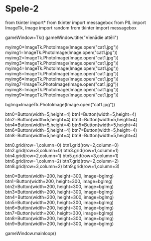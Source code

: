 # Spele-2
from tkinter import*
from tkinter import messagebox 
from PIL import ImageTk, Image
import random
from tkinter import messagebox

gameWindow=Tk()
gameWindow.title("Vienādie attēli")


myimg0=ImageTk.PhotoImage(Image.open("cat1.jpg"))
myimg1=ImageTk.PhotoImage(Image.open("cat1.jpg"))
myimg2=ImageTk.PhotoImage(Image.open("cat1.jpg"))
myimg3=ImageTk.PhotoImage(Image.open("cat1.jpg"))
myimg4=ImageTk.PhotoImage(Image.open("cat1.jpg"))
myimg5=ImageTk.PhotoImage(Image.open("cat1.jpg"))
myimg6=ImageTk.PhotoImage(Image.open("cat1.jpg"))
myimg7=ImageTk.PhotoImage(Image.open("cat1.jpg"))
myimg8=ImageTk.PhotoImage(Image.open("cat1.jpg"))
myimg9=ImageTk.PhotoImage(Image.open("cat1.jpg"))


bgImg=ImageTk.PhotoImage(Image.open("cat1.jpg"))

btn0=Button(width=5,height=4)
btn1=Button(width=5,height=4)
btn2=Button(width=5,height=4)
btn3=Button(width=5,height=4)
btn4=Button(width=5,height=4)
btn5=Button(width=5,height=4)
btn6=Button(width=5,height=4)
btn7=Button(width=5,height=4)
btn8=Button(width=5,height=4)
btn9=Button(width=5,height=4)


btn0.grid(row=1,column=0)
btn1.grid(row=2,column=0)
btn2.grid(row=3,column=0)
btn3.grid(row=1,column=1)
btn4.grid(row=2,column=1)
btn5.grid(row=3,column=1)
btn6.grid(row=1,column=2)
btn7.grid(row=2,column=2)
btn8.grid(row=3,column=2)
btn9.grid(row=1,column=3)




btn0=Button(width=200, height=300, image=bgImg)
btn1=Button(width=200, height=300, image=bgImg)
btn2=Button(width=200, height=300, image=bgImg)
btn3=Button(width=200, height=300, image=bgImg)
btn4=Button(width=200, height=300, image=bgImg)
btn5=Button(width=200, height=300, image=bgImg)
btn6=Button(width=200, height=300, image=bgImg)
btn7=Button(width=200, height=300, image=bgImg)
btn8=Button(width=200, height=300, image=bgImg)
btn9=Button(width=200, height=300, image=bgImg)



gameWindow.mainloop()
